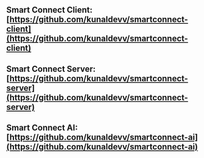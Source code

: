 ## Smart Connect Client: [https://github.com/kunaldevv/smartconnect-client](https://github.com/kunaldevv/smartconnect-client)
## Smart Connect Server: [https://github.com/kunaldevv/smartconnect-server](https://github.com/kunaldevv/smartconnect-server)
## Smart Connect AI: [https://github.com/kunaldevv/smartconnect-ai](https://github.com/kunaldevv/smartconnect-ai)
